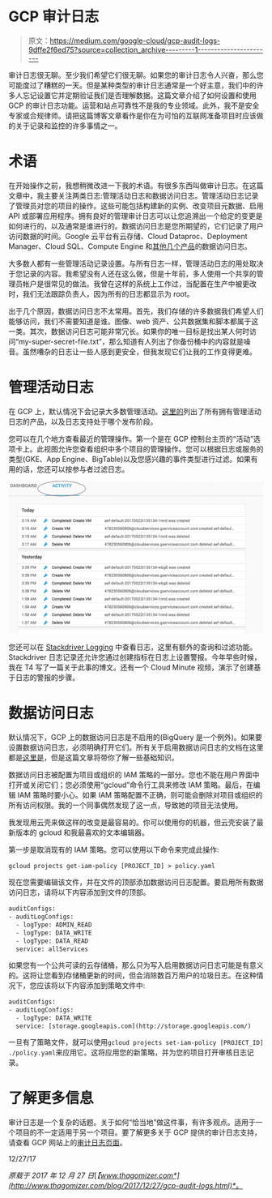 # GCP 审计日志

> 原文：<https://medium.com/google-cloud/gcp-audit-logs-9dffe2f6ed75?source=collection_archive---------1----------------------->

审计日志很无聊。至少我们希望它们很无聊。如果您的审计日志令人兴奋，那么您可能度过了糟糕的一天。但是某种类型的审计日志通常是一个好主意，我们中的许多人忘记设置它并定期验证我们是否理解数据。这篇文章介绍了如何设置和使用 GCP 的审计日志功能。运营和站点可靠性不是我的专业领域。此外，我不是安全专家或合规律师。请把这篇博客文章看作是你在为可怕的互联网准备项目时应该做的关于记录和监控的许多事情之一。

# 术语

在开始操作之前，我想稍微改进一下我的术语。有很多东西叫做审计日志。在这篇文章中，我主要关注两类日志:管理活动日志和数据访问日志。管理活动日志记录了管理员对您的项目的操作。这些可能包括构建新的实例、改变项目元数据、启用 API 或部署应用程序。拥有良好的管理审计日志可以让您追溯出一个给定的变更是如何进行的，以及通常是谁进行的。数据访问日志是您所期望的，它们记录了用户访问数据的时间。Google 云平台有云存储、Cloud Dataproc、Deployment Manager、Cloud SQL、Compute Engine 和[其他几个产品](https://cloud.google.com/logging/docs/audit/#services)的数据访问日志。

大多数人都有一些管理活动记录设置。与所有日志一样，管理活动日志的用处取决于您记录的内容。我希望没有人还在这么做，但是十年前，多人使用一个共享的管理员帐户是很常见的做法。我曾在这样的系统上工作过，当配置在生产中被更改时，我们无法跟踪负责人，因为所有的日志都显示为 root。

出于几个原因，数据访问日志不太常用。首先，我们存储的许多数据我们希望人们能够访问，我们不需要知道是谁。图像、web 资产、公共数据集和脚本都属于这一类。其次，数据访问日志可能非常冗长。如果你的唯一目标是找出某人何时访问“my-super-secret-file.txt”，那么知道有人列出了你备份桶中的内容就是噪音。虽然嘈杂的日志让一些人感到更安全，但我发现它们让我的工作变得更难。

# 管理活动日志

在 GCP 上，默认情况下会记录大多数管理活动。[这里的](https://cloud.google.com/logging/docs/audit/#services)列出了所有拥有管理活动日志的产品，以及日志支持处于哪个发布阶段。

您可以在几个地方查看最近的管理操作。第一个是在 GCP 控制台主页的“活动”选项卡上。此视图允许您查看组织中多个项目的管理操作。您可以根据日志或服务的类型(GKE、App Engine、BigTable)以及您感兴趣的事件类型进行过滤。如果有用的话，您还可以按参与者过滤日志。

![](img/c71fc63ed0419b7824ca8e65b1094700.png)

您还可以在 [Stackdriver Logging](https://console.cloud.google.com/logs/) 中查看日志，这里有额外的查询和过滤功能。Stackdriver 日志记录还允许您通过创建指标在日志上设置警报。今年早些时候，我在 T4 写了一篇关于此事的博文。还有一个 Cloud Minute 视频，演示了创建基于日志的警报的步骤。

# 数据访问日志

默认情况下，GCP 上的数据访问日志是不启用的(BigQuery 是一个例外)。如果要设置数据访问日志，必须明确打开它们。所有关于启用数据访问日志的文档在这里都是[这里是](https://cloud.google.com/logging/docs/audit/configure-data-access)，但是这篇文章将带你了解一些基础知识。

数据访问日志被配置为项目或组织的 IAM 策略的一部分。您也不能在用户界面中打开或关闭它们；您必须使用“gcloud”命令行工具来修改 IAM 策略。最后，在编辑 IAM 策略时要小心。如果 IAM 策略配置不正确，则可能会删除对项目或组织的所有访问权限。我的一个同事偶然发现了这一点，导致她的项目无法使用。

我发现用云壳来做这样的改变是最容易的。你可以使用你的机器，但云壳安装了最新版本的 gcloud 和我最喜欢的文本编辑器。

第一步是取消现有的 IAM 策略。您可以使用以下命令来完成此操作:

```
gcloud projects get-iam-policy [PROJECT_ID] > policy.yaml
```

现在您需要编辑该文件，并在文件的顶部添加数据访问日志配置。要启用所有数据访问日志，请将以下内容添加到文件的顶部。

```
auditConfigs:
- auditLogConfigs:
  - logType: ADMIN_READ
  - logType: DATA_WRITE
  - logType: DATA_READ
  service: allServices
```

如果您有一个公共可读的云存储桶，那么只为写入启用数据访问日志可能是有意义的。这将让您看到存储桶更新的时间，但会消除数百万用户的垃圾日志。在这种情况下，您应该将以下内容添加到策略文件中:

```
auditConfigs:
- auditLogConfigs:
  - logType: DATA_WRITE
  service: [storage.googleapis.com](http://storage.googleapis.com/)
```

一旦有了策略文件，就可以使用`gcloud projects set-iam-policy [PROJECT_ID] ./policy.yaml`来应用它。这将应用您的新策略，并为您的项目打开审核日志记录。

# 了解更多信息

审计日志是一个复杂的话题。关于如何“恰当地”做这件事，有许多观点。适用于一个项目的不一定适用于另一个项目。要了解更多关于 GCP 提供的审计日志支持，请查看 GCP 网站上的[审计日志页面](https://cloud.google.com/logging/docs/audit/)。

12/27/17

*原载于 2017 年 12 月 27 日*[*【www.thagomizer.com*](http://www.thagomizer.com/blog/2017/12/27/gcp-audit-logs.html)*。*